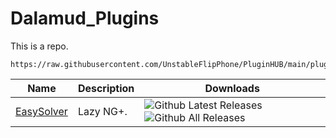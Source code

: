 # Dalamud_Plugins

This is a repo.

```
https://raw.githubusercontent.com/UnstableFlipPhone/PluginHUB/main/pluginmaster.json
```

| Name                                                         | Description                                                  | Downloads                                                    |
| ------------------------------------------------------------ | ------------------------------------------------------------ | ------------------------------------------------------------ |
| [EasySolver](https://github.com/UnstableFlipPhone/EasySolver) | Lazy NG+. | ![Github Latest Releases](https://img.shields.io/github/downloads/UnstableFlipPhone/EasySolver/latest/total.svg?stylelabel=)![Github All Releases](https://img.shields.io/github/downloads/UnstableFlipPhone/EasySolver/total.svg?stylelabel=)
